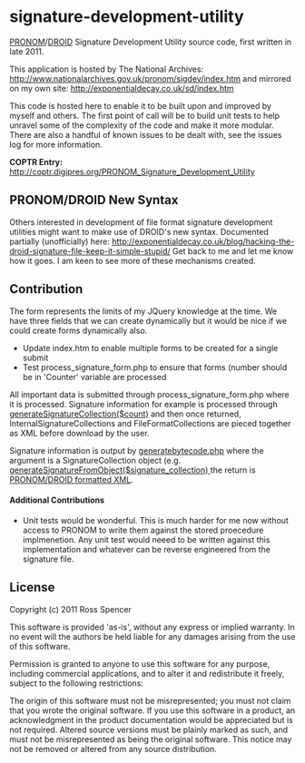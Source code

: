 signature-development-utility
=============================

[PRONOM](http://www.nationalarchives.gov.uk/PRONOM/Default.aspx)/[DROID](http://www.nationalarchives.gov.uk/information-management/manage-information/preserving-digital-records/droid/) Signature Development Utility source code, first written in late 2011. 

This application is hosted by The National Archives: http://www.nationalarchives.gov.uk/pronom/sigdev/index.htm
and mirrored on my own site: http://exponentialdecay.co.uk/sd/index.htm

This code is hosted here to enable it to be built upon and improved by myself and others. The first point of call
will be to build unit tests to help unravel some of the complexity of the code and make it more modular. There are
also a handful of known issues to be dealt with, see the issues log for more information.

**COPTR Entry:** http://coptr.digipres.org/PRONOM_Signature_Development_Utility 

## PRONOM/DROID New Syntax

Others interested in development of file format signature development utilities might want to make use of DROID's new
syntax. Documented partially (unofficially) here: http://exponentialdecay.co.uk/blog/hacking-the-droid-signature-file-keep-it-simple-stupid/ Get back to me and let me know
how it goes. I am keen to see more of these mechanisms created. 

## Contribution

The form represents the limits of my JQuery knowledge at the time. We have three fields that we can create dynamically but it
would be nice if we could create forms dynamically also.

* Update index.htm to enable multiple forms to be created for a single submit
* Test process_signature_form.php to ensure that forms (number should be in 'Counter' variable are processed

All important data is submitted through process_signature_form.php where it is processed. Signature information for example
is processed through [generateSignatureCollection($count)](https://github.com/exponential-decay/signature-development-utility/blob/master/php/process_signature_form.php#L85) 
and then once returned, InternalSignatureCollections and FileFormatCollections are pieced together as XML before download by the user. 

Signature information is output by [generatebytecode.php](https://github.com/exponential-decay/signature-development-utility/blob/master/php/generatebytecode/generatebytecode.php) where the argument is a SignatureCollection object (e.g. [generateSignatureFromObject($signature_collection) ](https://github.com/exponential-decay/signature-development-utility/blob/master/php/generatebytecode/generatebytecode.php#L63) the return is [PRONOM/DROID formatted XML](https://github.com/exponential-decay/signature-development-utility/blob/master/php/generatebytecode/generatebytecode.php#L148).

#### Additional Contributions

* Unit tests would be wonderful. This is much harder for me now without access to PRONOM to write them against
the stored proecedure implmenetion. Any unit test would neeed to be written against this implementation and whatever can be
reverse engineered from the signature file. 

## License

Copyright (c) 2011 Ross Spencer

This software is provided 'as-is', without any express or implied warranty. In no event will the authors be held liable for any damages arising from the use of this software.

Permission is granted to anyone to use this software for any purpose, including commercial applications, and to alter it and redistribute it freely, subject to the following restrictions:

The origin of this software must not be misrepresented; you must not claim that you wrote the original software. If you use this software in a product, an acknowledgment in the product documentation would be appreciated but is not required.
Altered source versions must be plainly marked as such, and must not be misrepresented as being the original software.
This notice may not be removed or altered from any source distribution.

